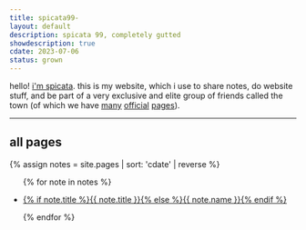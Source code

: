 ```yaml
---
title: spicata99-
layout: default
description: spicata 99, completely gutted
showdescription: true
cdate: 2023-07-06
status: grown
---
```


hello! [i'm spicata](about-me). this is my website, which i use to share notes, do website stuff, and be part of a very exclusive and elite group of friends called the town (of which we have [many](https://the.toomwn.xyz/) [official](https://town.toomwn.xyz/) [pages](https://page.toomwn.xyz/#)).

---

## all pages

{% assign notes = site.pages | sort: 'cdate' | reverse %}
<ul>
{% for note in notes %}
    <li>
        <p><a href="{{ note.url }}">{% if note.title %}{{ note.title }}{% else %}{{ note.name }}{% endif %}</a></p>
    </li>
{% endfor %}
</ul>